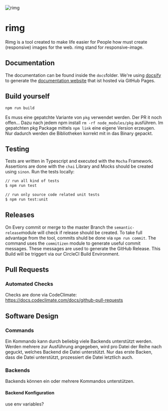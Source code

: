 ![rimg](https://github.com/alexanderbartels/rimg/blob/master/logo.jpg)

# rimg
Rimg is a tool created to make life easier for People how must create (responsive) images for the web. rimg stand for *r*esponsive-*im*a*g*e. 

## Documentation
The documentation can be found inside the `docs`folder. We're using [docsify](https://docsify.js.org/) to generate the [documentation website](https://github.com/alexanderbartels/rimg) that ist hosted via GitHub Pages.

## Build yourself

`npm run build`

Es muss eine gepatchte Variante von `pkg` verwendet werden. Der PR it noch offen... 
Dazu nach jedem npm install `rm -rf node_modules/pkg` ausführen. Im gepatchten pkg Package mittels `npm link` eine eigene Version erzeugen. Nur dadurch werden die Bibliotheken korrekt mit in das Binary gepackt.

## Testing

Tests are written in Typescript and executed with the `Mocha` Framework. Assertions are done with the `chai` Library and Mocks should be created using `sinon`. Run the tests locally:

```bash
// run all kind of tests
$ npm run test

// run only source code related unit tests
$ npm run test:unit
```

## Releases

On Every commit or merge to the master Branch the `semantic-release`module will check if release should be created. To take full advantage from the tool, commits shuld be done via `npm run commit`. The command uses the `commitizen` module to generate useful commit messages. These messages are used to generate the GitHub Release. This Build will be triggert via our CircleCI Build Environment.

## Pull Requests

### Automated Checks

Checks are done via CodeClimate: https://docs.codeclimate.com/docs/github-pull-requests

## Software Design

### Commands

Ein Kommando kann durch beliebig viele Backends unterstützt werden. Werden mehrere zur Ausführung angegeben, wird pro Datei der Reihe nach geguckt, welches Backend die Datei unterstützt. Nur das erste Backen, dass die Datei unterstützt, prozessiert die Datei letztlich auch.

### Backends

Backends können ein oder mehrere Kommandos unterstützen. 

#### Backend Konfiguration

use env variables?